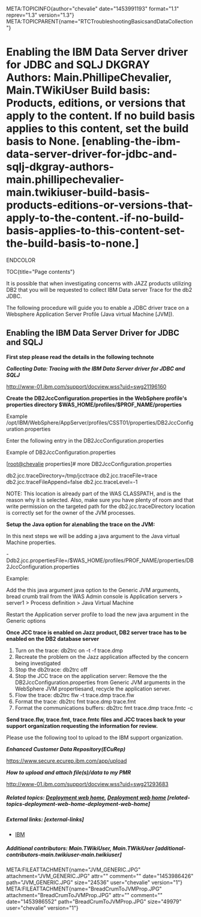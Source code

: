 META:TOPICINFO{author="chevalie" date="1453991193" format="1.1"
reprev="1.3" version="1.3"}
META:TOPICPARENT{name="RTCTroubleshootingBasicsandDataCollection"}

# Enabling the IBM Data Server driver for JDBC and SQLJ DKGRAY Authors: Main.PhillipeChevalier, Main.TWikiUser Build basis: Products, editions, or versions that apply to the content. If no build basis applies to this content, set the build basis to None. [enabling-the-ibm-data-server-driver-for-jdbc-and-sqlj-dkgray-authors-main.phillipechevalier-main.twikiuser-build-basis-products-editions-or-versions-that-apply-to-the-content.-if-no-build-basis-applies-to-this-content-set-the-build-basis-to-none.]

ENDCOLOR

TOC{title="Page contents"}

It is possible that when investigating concerns with JAZZ products
utilizing DB2 that you will be requested to collect IBM Data server
Trace for the db2 JDBC.

The following procedure will guide you to enable a JDBC driver trace on
a Websphere Application Server Profile (Java virtual Machine \[JVM\]).

## Enabling the IBM Data Server Driver for JDBC and SQLJ

**First step please read the details in the following technote**

***Collecting Data: Tracing with the IBM Data Server driver for JDBC and
SQLJ***

<http://www-01.ibm.com/support/docview.wss?uid=swg21196160>

**Create the DB2JccConfiguration.properties in the WebSphere profile's
properties directory \$WAS_HOME/profiles/\$PROF_NAME/properties**

Example
/opt/IBM/WebSphere/AppServer/profiles/CSST01/properties/DB2JccConfiguration.properties

Enter the following entry in the DB2JccConfiguration.properties

Example of DB2JccConfiguration.properties

\[<root@chevalie> properties\]# more DB2JccConfiguration.properties

db2.jcc.traceDirectory=/tmp/jcctrace db2.jcc.traceFile=trace
db2.jcc.traceFileAppend=false db2.jcc.traceLevel=-1

NOTE: This location is already part of the WAS CLASSPATH, and is the
reason why it is selected. Also, make sure you have plenty of room and
that write permission on the targeted path for the
db2.jcc.traceDirectory location is correctly set for the owner of the
JVM processes.

**Setup the Java option for a\enabling the trace on the JVM:**

In this next steps we will be adding a java argument to the Java virtual
Machine properties.

-Ddb2.jcc.propertiesFile=/\$WAS_HOME/profiles/PROF_NAME/properties/DB2JccConfiguration.properties

Example:

Add the this java argument java option to the Generic JVM arguments,
bread crumb trail from the WAS Admin console is Application servers \>
server1 \> Process definition \> Java Virtual Machine

Restart the Application server profile to load the new java argument in
the Generic options

**Once JCC trace is enabled on Jazz product, DB2 server trace has to be
enabled on the DB2 database server**

1.  Turn on the trace: db2trc on -t -f trace.dmp
2.  Recreate the problem on the Jazz application affected by the concern
    being investigated
3.  Stop the db2trace: db2trc off
4.  Stop the JCC trace on the application server: Remove the the
    DB2JccConfiguration.properties from Generic JVM arguments in the
    WebSphere JVM propertiesand, recycle the application server.
5.  Flow the trace: db2trc flw -t trace.dmp trace.flw
6.  Format the trace: db2trc fmt trace.dmp trace.fmt
7.  Format the communications buffers: db2trc fmt trace.dmp trace.fmtc
    -c

**Send trace.flw, trace.fmt, trace.fmtc files and JCC traces back to
your support organization requesting the information for review.**

Please use the following tool to upload to the IBM support organization.

***Enhanced Customer Data Repository(ECuRep)***

<https://www.secure.ecurep.ibm.com/app/upload>

***How to upload and attach file(s)/data to my PMR***

<http://www-01.ibm.com/support/docview.wss?uid=swg21293683>

##### Related topics: [Deployment web home](DeploymentWebHome), [Deployment web home](DeploymentWebHome) [related-topics-deployment-web-home-deployment-web-home]

##### External links: [external-links]

-   [IBM](https://www.ibm.com)

##### Additional contributors: Main.TWikiUser, Main.TWikiUser [additional-contributors-main.twikiuser-main.twikiuser]

META:FILEATTACHMENT{name="JVM_GENERIC.JPG" attachment="JVM_GENERIC.JPG"
attr="" comment="" date="1453986426" path="JVM_GENERIC.JPG" size="24536"
user="chevalie" version="1"}
META:FILEATTACHMENT{name="BreadCrumToJVMProp.JPG"
attachment="BreadCrumToJVMProp.JPG" attr="" comment="" date="1453986552"
path="BreadCrumToJVMProp.JPG" size="49979" user="chevalie" version="1"}
